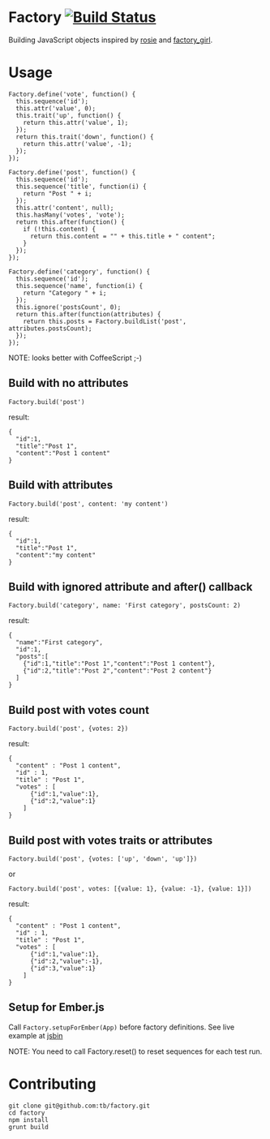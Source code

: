 # Factory [![Build Status](https://travis-ci.org/tb/factory.svg)](https://travis-ci.org/tb/factory)

Building JavaScript objects inspired by [rosie](https://github.com/bkeepers/rosie) and
[factory_girl](https://github.com/thoughtbot/factory_girl).

# Usage

    Factory.define('vote', function() {
      this.sequence('id');
      this.attr('value', 0);
      this.trait('up', function() {
        return this.attr('value', 1);
      });
      return this.trait('down', function() {
        return this.attr('value', -1);
      });
    });

    Factory.define('post', function() {
      this.sequence('id');
      this.sequence('title', function(i) {
        return "Post " + i;
      });
      this.attr('content', null);
      this.hasMany('votes', 'vote');
      return this.after(function() {
        if (!this.content) {
          return this.content = "" + this.title + " content";
        }
      });
    });

    Factory.define('category', function() {
      this.sequence('id');
      this.sequence('name', function(i) {
        return "Category " + i;
      });
      this.ignore('postsCount', 0);
      return this.after(function(attributes) {
        return this.posts = Factory.buildList('post', attributes.postsCount);
      });
    });


NOTE: looks better with CoffeeScript ;-)

## Build with no attributes

    Factory.build('post')

result:

    {
      "id":1,
      "title":"Post 1",
      "content":"Post 1 content"
    }

## Build with attributes

    Factory.build('post', content: 'my content')

result:

    {
      "id":1,
      "title":"Post 1",
      "content":"my content"
    }

## Build with ignored attribute and after() callback

    Factory.build('category', name: 'First category', postsCount: 2)

result:

    {
      "name":"First category",
      "id":1,
      "posts":[
        {"id":1,"title":"Post 1","content":"Post 1 content"},
        {"id":2,"title":"Post 2","content":"Post 2 content"}
      ]
    }

## Build post with votes count

    Factory.build('post', {votes: 2})

result:

    {
      "content" : "Post 1 content",
      "id" : 1,
      "title" : "Post 1",
      "votes" : [
          {"id":1,"value":1},
          {"id":2,"value":1}
        ]
    }

## Build post with votes traits or attributes

    Factory.build('post', {votes: ['up', 'down', 'up']})

or

    Factory.build('post', votes: [{value: 1}, {value: -1}, {value: 1}])

result:

    {
      "content" : "Post 1 content",
      "id" : 1,
      "title" : "Post 1",
      "votes" : [
          {"id":1,"value":1},
          {"id":2,"value":-1},
          {"id":3,"value":1}
        ]
    }

## Setup for Ember.js

  Call `Factory.setupForEmber(App)` before factory definitions. See live example at [jsbin](http://emberjs.jsbin.com/serolule/edit)

NOTE: You need to call Factory.reset() to reset sequences for each test run.

# Contributing

    git clone git@github.com:tb/factory.git
    cd factory
    npm install
    grunt build
